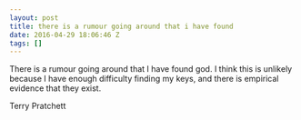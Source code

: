 ```yaml
---
layout: post
title: there is a rumour going around that i have found
date: 2016-04-29 18:06:46 Z
tags: []
---
```

There is a rumour going around that I have found god. I think this is unlikely because I have enough difficulty finding my keys, and there is empirical evidence that they exist.

Terry Pratchett

